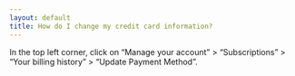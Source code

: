 ```yaml
---
layout: default
title: How do I change my credit card information?
---
```


In the top left corner, click on “Manage your account” > “Subscriptions” > “Your billing history” > “Update Payment Method”.
